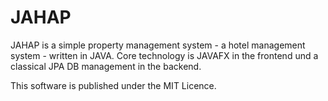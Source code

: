 JAHAP
=====

JAHAP is a simple property management system -  a hotel management system - written in JAVA.
Core technology is JAVAFX in the frontend und a classical JPA DB management in the backend. 

This software is published under the MIT Licence.
